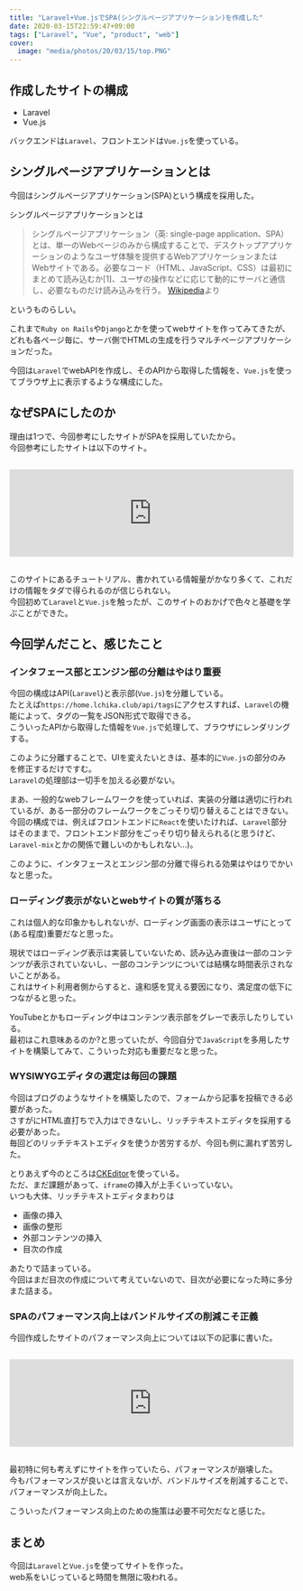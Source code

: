 ```yaml
---
title: "Laravel+Vue.jsでSPA(シングルページアプリケーション)を作成した"
date: 2020-03-15T22:59:47+09:00
tags: ["Laravel", "Vue", "product", "web"]
cover:
  image: "media/photos/20/03/15/top.PNG"
---
```


## 作成したサイトの構成

- Laravel
- Vue.js

バックエンドは`Laravel`、フロントエンドは`Vue.js`を使っている。

## シングルページアプリケーションとは

今回はシングルページアプリケーション(SPA)という構成を採用した。

シングルページアプリケーションとは
> シングルページアプリケーション（英: single-page application、SPA）とは、単一のWebページのみから構成することで、デスクトップアプリケーションのようなユーザ体験を提供するWebアプリケーションまたはWebサイトである。必要なコード（HTML、JavaScript、CSS）は最初にまとめて読み込むか[1]、ユーザの操作などに応じて動的にサーバと通信し、必要なものだけ読み込みを行う。
> [Wikipedia](https://ja.wikipedia.org/wiki/%E3%82%B7%E3%83%B3%E3%82%B0%E3%83%AB%E3%83%9A%E3%83%BC%E3%82%B8%E3%82%A2%E3%83%97%E3%83%AA%E3%82%B1%E3%83%BC%E3%82%B7%E3%83%A7%E3%83%B3)より

というものらしい。

これまで`Ruby on Rails`や`Django`とかを使ってwebサイトを作ってみてきたが、どれも各ページ毎に、サーバ側でHTMLの生成を行うマルチページアプリケーションだった。

今回は`Laravel`でwebAPIを作成し、そのAPIから取得した情報を、`Vue.js`を使ってブラウザ上に表示するような構成にした。

## なぜSPAにしたのか

理由は1つで、今回参考にしたサイトがSPAを採用していたから。  
今回参考にしたサイトは以下のサイト。
<iframe class="hatenablogcard" style="width:100%;height:155px;margin:15px 0;max-width:680px;" title="Vue + Vue Router + Vuex + Laravelで写真共有アプリを作ろう (1) イントロダクション | Hypertext Candy" src="https://hatenablog-parts.com/embed?url=https://www.hypertextcandy.com/vue-laravel-tutorial-introduction/" frameborder="0" scrolling="no"></iframe>

このサイトにあるチュートリアル、書かれている情報量がかなり多くて、これだけの情報をタダで得られるのが信じられない。  
今回初めて`Laravel`と`Vue.js`を触ったが、このサイトのおかげで色々と基礎を学ぶことができた。

## 今回学んだこと、感じたこと

### インタフェース部とエンジン部の分離はやはり重要

今回の構成はAPI(`Laravel`)と表示部(`Vue.js`)を分離している。  
たとえば`https://home.lchika.club/api/tags`にアクセスすれば、`Laravel`の機能によって、タグの一覧をJSON形式で取得できる。  
こういったAPIから取得した情報を`Vue.js`で処理して、ブラウザにレンダリングする。

このように分離することで、UIを変えたいときは、基本的に`Vue.js`の部分のみを修正するだけですむ。  
`Laravel`の処理部は一切手を加える必要がない。

まあ、一般的なwebフレームワークを使っていれば、実装の分離は適切に行われているが、ある一部分のフレームワークをごっそり切り替えることはできない。  
今回の構成では、例えばフロントエンドに`React`を使いたければ、`Laravel`部分はそのままで、フロントエンド部分をごっそり切り替えられる(と思うけど、`Laravel-mix`とかの関係で難しいのかもしれない...)。

このように、インタフェースとエンジン部の分離で得られる効果はやはりでかいなと思った。

### ローディング表示がないとwebサイトの質が落ちる

これは個人的な印象かもしれないが、ローディング画面の表示はユーザにとって(ある程度)重要だなと思った。

現状ではローディング表示は実装していないため、読み込み直後は一部のコンテンツが表示されていないし、一部のコンテンツについては結構な時間表示されないことがある。  
これはサイト利用者側からすると、違和感を覚える要因になり、満足度の低下につながると思った。

YouTubeとかもローディング中はコンテンツ表示部をグレーで表示したりしている。  
最初はこれ意味あるのか?と思っていたが、今回自分で`JavaScript`を多用したサイトを構築してみて、こういった対応も重要だなと思った。

### WYSIWYGエディタの選定は毎回の課題

今回はブログのようなサイトを構築したので、フォームから記事を投稿できる必要があった。  
さすがにHTML直打ちで入力はできないし、リッチテキストエディタを採用する必要があった。  
毎回どのリッチテキストエディタを使うか苦労するが、今回も例に漏れず苦労した。

とりあえず今のところは[CKEditor](https://ckeditor.com/)を使っている。  
ただ、まだ課題があって、`iframe`の挿入が上手くいっていない。  
いつも大体、リッチテキストエディタまわりは

- 画像の挿入
- 画像の整形
- 外部コンテンツの挿入
- 目次の作成

あたりで詰まっている。  
今回はまだ目次の作成について考えていないので、目次が必要になった時に多分また詰まる。

### SPAのパフォーマンス向上はバンドルサイズの削減こそ正義

今回作成したサイトのパフォーマンス向上については以下の記事に書いた。
<iframe class="hatenablogcard" style="width:100%;height:155px;margin:15px 0;max-width:680px;" title="Laravel+Vue.jsでLighthouseのスコアを0点から97点にした(バンドルサイズ削減)" src="https://hatenablog-parts.com/embed?url=https://kouya17.com/posts/19/" frameborder="0" scrolling="no"></iframe>

最初特に何も考えずにサイトを作っていたら、パフォーマンスが崩壊した。  
今もパフォーマンスが良いとは言えないが、バンドルサイズを削減することで、パフォーマンスが向上した。

こういったパフォーマンス向上のための施策は必要不可欠だなと感じた。

## まとめ
今回は`Laravel`と`Vue.js`を使ってサイトを作った。  
web系をいじっていると時間を無限に吸われる。

<!--
<div class="kattene">
    <div class="kattene__imgpart"><a target="_blank" rel="noopener" href="https://www.amazon.co.jp/gp/product/4815601828/ref=as_li_tl?ie=UTF8&camp=247&creative=1211&creativeASIN=4815601828&linkCode=as2&tag=kouya17-22&linkId=47dcceebe3e89e107ae3d6a7f7584b95"><img src="https://ws-fe.amazon-adsystem.com/widgets/q?_encoding=UTF8&MarketPlace=JP&ASIN=4815601828&ServiceVersion=20070822&ID=AsinImage&WS=1&Format=_SL160_&tag=kouya17-22"></a></div>
    <div class="kattene__infopart">
      <div class="kattene__title"><a target="_blank" rel="noopener" href="https://www.amazon.co.jp/gp/product/4815601828/ref=as_li_tl?ie=UTF8&camp=247&creative=1211&creativeASIN=4815601828&linkCode=as2&tag=kouya17-22&linkId=47dcceebe3e89e107ae3d6a7f7584b95">これからはじめるVue.js実践入門</a></div>
      <div class="kattene__description">山田 祥寛</div>
      <div class="kattene__btns __four">
        <div><a class="kattene__btn __orange" target="_blank" rel="noopener" href="https://www.amazon.co.jp/gp/product/4815601828/ref=as_li_tl?ie=UTF8&camp=247&creative=1211&creativeASIN=4815601828&linkCode=as2&tag=kouya17-22&linkId=47dcceebe3e89e107ae3d6a7f7584b95">Amazon</a></div>
        <div><a class="kattene__btn __blue" target="_blank" rel="noopener" href="https://www.amazon.co.jp/gp/product/B07WVXRNH3/ref=as_li_tl?ie=UTF8&camp=247&creative=1211&creativeASIN=B07WVXRNH3&linkCode=as2&tag=kouya17-22&linkId=3d903963bc246455fcf421d63d5e75bb">Kindle</a></div>
        <div><a class="kattene__btn __red" target="_blank" rel="noopener" href="https://hb.afl.rakuten.co.jp/ichiba/1585b2d3.e3af76f2.1585b2d4.494d3f80/?pc=https%3A%2F%2Fitem.rakuten.co.jp%2Fbook%2F15937011%2F&link_type=hybrid_url&ut=eyJwYWdlIjoiaXRlbSIsInR5cGUiOiJoeWJyaWRfdXJsIiwic2l6ZSI6IjI0MHgyNDAiLCJuYW0iOjEsIm5hbXAiOiJyaWdodCIsImNvbSI6MSwiY29tcCI6ImxlZnQiLCJwcmljZSI6MSwiYm9yIjoxLCJjb2wiOjAsImJidG4iOjEsInByb2QiOjB9">楽天</a></div>
        <div><a class="kattene__btn __green" target="_blank" rel="noopener" href="https://hb.afl.rakuten.co.jp/ichiba/1592b466.7f5ea7c8.1592b467.70471b78/?pc=https%3A%2F%2Fitem.rakuten.co.jp%2Frakutenkobo-ebooks%2Ff820f0f6c58739e585c2aaf712e5d6a0%2F&link_type=hybrid_url&ut=eyJwYWdlIjoiaXRlbSIsInR5cGUiOiJoeWJyaWRfdXJsIiwic2l6ZSI6IjI0MHgyNDAiLCJuYW0iOjEsIm5hbXAiOiJyaWdodCIsImNvbSI6MSwiY29tcCI6ImxlZnQiLCJwcmljZSI6MSwiYm9yIjoxLCJjb2wiOjAsImJidG4iOjEsInByb2QiOjB9">楽天Kobo</a></div>
      </div>
    </div>
</div>
-->
